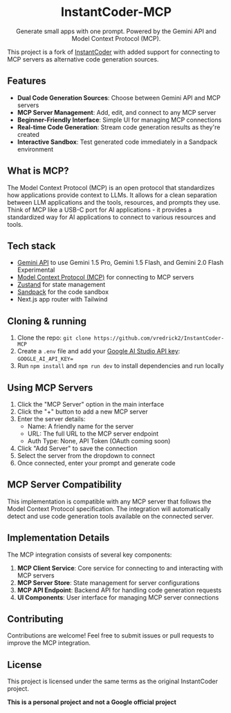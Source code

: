 <h1 align="center">InstantCoder-MCP</h1>
<p align="center">
  Generate small apps with one prompt. Powered by the Gemini API and Model Context Protocol (MCP).
</p>

This project is a fork of [InstantCoder](https://github.com/osanseviero/InstantCoder) with added support for connecting to MCP servers as alternative code generation sources.

## Features

- **Dual Code Generation Sources**: Choose between Gemini API and MCP servers
- **MCP Server Management**: Add, edit, and connect to any MCP server
- **Beginner-Friendly Interface**: Simple UI for managing MCP connections
- **Real-time Code Generation**: Stream code generation results as they're created
- **Interactive Sandbox**: Test generated code immediately in a Sandpack environment

## What is MCP?

The Model Context Protocol (MCP) is an open protocol that standardizes how applications provide context to LLMs. It allows for a clean separation between LLM applications and the tools, resources, and prompts they use. Think of MCP like a USB-C port for AI applications - it provides a standardized way for AI applications to connect to various resources and tools.

## Tech stack

- [Gemini API](https://ai.google.dev/gemini-api/docs) to use Gemini 1.5 Pro, Gemini 1.5 Flash, and Gemini 2.0 Flash Experimental
- [Model Context Protocol (MCP)](https://github.com/modelcontextprotocol/typescript-sdk) for connecting to MCP servers
- [Zustand](https://github.com/pmndrs/zustand) for state management
- [Sandpack](https://sandpack.codesandbox.io/) for the code sandbox
- Next.js app router with Tailwind

## Cloning & running

1. Clone the repo: `git clone https://github.com/vredrick2/InstantCoder-MCP`
2. Create a `.env` file and add your [Google AI Studio API key](https://aistudio.google.com/app/apikey): `GOOGLE_AI_API_KEY=`
3. Run `npm install` and `npm run dev` to install dependencies and run locally

## Using MCP Servers

1. Click the "MCP Server" option in the main interface
2. Click the "+" button to add a new MCP server
3. Enter the server details:
   - Name: A friendly name for the server
   - URL: The full URL to the MCP server endpoint
   - Auth Type: None, API Token (OAuth coming soon)
4. Click "Add Server" to save the connection
5. Select the server from the dropdown to connect
6. Once connected, enter your prompt and generate code

## MCP Server Compatibility

This implementation is compatible with any MCP server that follows the Model Context Protocol specification. The integration will automatically detect and use code generation tools available on the connected server.

## Implementation Details

The MCP integration consists of several key components:

1. **MCP Client Service**: Core service for connecting to and interacting with MCP servers
2. **MCP Server Store**: State management for server configurations
3. **MCP API Endpoint**: Backend API for handling code generation requests
4. **UI Components**: User interface for managing MCP server connections

## Contributing

Contributions are welcome! Feel free to submit issues or pull requests to improve the MCP integration.

## License

This project is licensed under the same terms as the original InstantCoder project.

**This is a personal project and not a Google official project**

